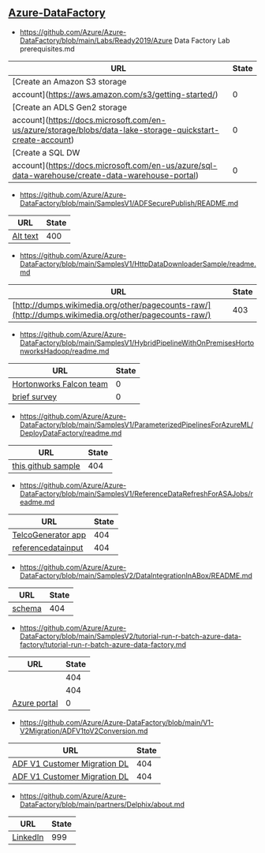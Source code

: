 
## [Azure-DataFactory](https://github.com/Azure/Azure-DataFactory)
* https://github.com/Azure/Azure-DataFactory/blob/main/Labs/Ready2019/Azure Data Factory Lab prerequisites.md

| URL | State |
| --- | --- |
| [Create an Amazon S3 storage
    account](https://aws.amazon.com/s3/getting-started/) | 0 |
| [Create an ADLS Gen2 storage
    account](https://docs.microsoft.com/en-us/azure/storage/blobs/data-lake-storage-quickstart-create-account) | 0 |
| [Create a SQL DW
    account](https://docs.microsoft.com/en-us/azure/sql-data-warehouse/create-data-warehouse-portal) | 0 |

* https://github.com/Azure/Azure-DataFactory/blob/main/SamplesV1/ADFSecurePublish/README.md

| URL | State |
| --- | --- |
| [Alt text](ReadmeResources/ContextMenuItem.jpg?raw=true "Secure Publish context menu item") | 400 |

* https://github.com/Azure/Azure-DataFactory/blob/main/SamplesV1/HttpDataDownloaderSample/readme.md

| URL | State |
| --- | --- |
| [http://dumps.wikimedia.org/other/pagecounts-raw/](http://dumps.wikimedia.org/other/pagecounts-raw/) | 403 |

* https://github.com/Azure/Azure-DataFactory/blob/main/SamplesV1/HybridPipelineWithOnPremisesHortonworksHadoop/readme.md

| URL | State |
| --- | --- |
| [Hortonworks Falcon team](http://hortonworks.com/hadoop/falcon/) | 0 |
| [brief survey](http://www.instant.ly/s/5se7W/nav#p/186a0) | 0 |

* https://github.com/Azure/Azure-DataFactory/blob/main/SamplesV1/ParameterizedPipelinesForAzureML/DeployDataFactory/readme.md

| URL | State |
| --- | --- |
| [this github sample](https://github.com/raymondlaghaeian/AML_EndpointMgmt/blob/master/Program.cs) | 404 |

* https://github.com/Azure/Azure-DataFactory/blob/main/SamplesV1/ReferenceDataRefreshForASAJobs/readme.md

| URL | State |
| --- | --- |
| [TelcoGenerator app ](https://github.com/Azure/azure-stream-analytics/tree/master/DataGenerators/TelcoGenerator.) | 404 |
| [referencedatainput](./DocumentationImages/referencedatainput.png) | 404 |

* https://github.com/Azure/Azure-DataFactory/blob/main/SamplesV2/DataIntegrationInABox/README.md

| URL | State |
| --- | --- |
| [schema](https://docs.microsoft.com/dynamics365/customer-engagement/web-api/lead?view=dynamics-ce-odata-9) | 404 |

* https://github.com/Azure/Azure-DataFactory/blob/main/SamplesV2/tutorial-run-r-batch-azure-data-factory/tutorial-run-r-batch-azure-data-factory.md

| URL | State |
| --- | --- |
| [](https://github.com/mammask/tutorial-run-r-batch-azure-data-factory/blob/master/samples/select-blob-storage-container.png?raw=true) | 404 |
| [](https://github.com/mammask/tutorial-run-r-batch-azure-data-factory/blob/master/samples/upload-to-blob-storage-container.png?raw=true) | 404 |
| [Azure portal](%22https://docs.microsoft.com/en-us/azure/batch/quick-create-portal%22) | 0 |

* https://github.com/Azure/Azure-DataFactory/blob/main/V1-V2Migration/ADFV1toV2Conversion.md

| URL | State |
| --- | --- |
| [ADF V1 Customer Migration DL](adfcustomermigrate@microsoft.com) | 404 |
| [ADF V1 Customer Migration DL](adfcustomermigrate@microsoft.com) | 404 |

* https://github.com/Azure/Azure-DataFactory/blob/main/partners/Delphix/about.md

| URL | State |
| --- | --- |
| [LinkedIn](https://www.linkedin.com/company/delphix/) | 999 |
